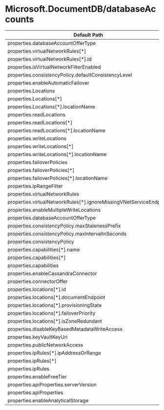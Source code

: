 # Microsoft.DocumentDB/databaseAccounts

| Default Path | Alias |
|---|---|
| properties.databaseAccountOfferType | Microsoft.DocumentDB/databaseAccounts/sku.name |
| properties.virtualNetworkRules[*] | Microsoft.DocumentDB/databaseAccounts/virtualNetworkRules[*] |
| properties.virtualNetworkRules[*].id | Microsoft.DocumentDB/databaseAccounts/virtualNetworkRules[*].id |
| properties.isVirtualNetworkFilterEnabled | Microsoft.DocumentDB/databaseAccounts/isVirtualNetworkFilterEnabled |
| properties.consistencyPolicy.defaultConsistencyLevel | Microsoft.DocumentDB/databaseAccounts/consistencyPolicy.defaultConsistencyLevel |
| properties.enableAutomaticFailover | Microsoft.DocumentDB/databaseAccounts/enableAutomaticFailover |
| properties.Locations | Microsoft.DocumentDB/databaseAccounts/Locations |
| properties.Locations[*] | Microsoft.DocumentDB/databaseAccounts/Locations[*] |
| properties.Locations[*].locationName | Microsoft.DocumentDB/databaseAccounts/Locations[*].locationName |
| properties.readLocations | Microsoft.DocumentDB/databaseAccounts/readLocations |
| properties.readLocations[*] | Microsoft.DocumentDB/databaseAccounts/readLocations[*] |
| properties.readLocations[*].locationName | Microsoft.DocumentDB/databaseAccounts/readLocations[*].locationName |
| properties.writeLocations | Microsoft.DocumentDB/databaseAccounts/writeLocations |
| properties.writeLocations[*] | Microsoft.DocumentDB/databaseAccounts/writeLocations[*] |
| properties.writeLocations[*].locationName | Microsoft.DocumentDB/databaseAccounts/writeLocations[*].locationName |
| properties.failoverPolicies | Microsoft.DocumentDB/databaseAccounts/failoverPolicies |
| properties.failoverPolicies[*] | Microsoft.DocumentDB/databaseAccounts/failoverPolicies[*] |
| properties.failoverPolicies[*].locationName | Microsoft.DocumentDB/databaseAccounts/failoverPolicies[*].locationName |
| properties.ipRangeFilter | Microsoft.DocumentDB/databaseAccounts/ipRangeFilter |
| properties.virtualNetworkRules | Microsoft.DocumentDB/databaseAccounts/virtualNetworkRules |
| properties.virtualNetworkRules[*].ignoreMissingVNetServiceEndpoint | Microsoft.DocumentDB/databaseAccounts/virtualNetworkRules[*].ignoreMissingVNetServiceEndpoint |
| properties.enableMultipleWriteLocations | Microsoft.DocumentDB/databaseAccounts/enableMultipleWriteLocations |
| properties.databaseAccountOfferType | Microsoft.DocumentDB/databaseAccounts/databaseAccountOfferType |
| properties.consistencyPolicy.maxStalenessPrefix | Microsoft.DocumentDB/databaseAccounts/consistencyPolicy.maxStalenessPrefix |
| properties.consistencyPolicy.maxIntervalInSeconds | Microsoft.DocumentDB/databaseAccounts/consistencyPolicy.maxIntervalInSeconds |
| properties.consistencyPolicy | Microsoft.DocumentDB/databaseAccounts/consistencyPolicy |
| properties.capabilities[*].name | Microsoft.DocumentDB/databaseAccounts/capabilities[*].name |
| properties.capabilities[*] | Microsoft.DocumentDB/databaseAccounts/capabilities[*] |
| properties.capabilities | Microsoft.DocumentDB/databaseAccounts/capabilities |
| properties.enableCassandraConnector | Microsoft.DocumentDB/databaseAccounts/enableCassandraConnector |
| properties.connectorOffer | Microsoft.DocumentDB/databaseAccounts/connectorOffer |
| properties.locations[*].id | Microsoft.DocumentDB/databaseAccounts/locations[*].id |
| properties.locations[*].documentEndpoint | Microsoft.DocumentDB/databaseAccounts/locations[*].documentEndpoint |
| properties.locations[*].provisioningState | Microsoft.DocumentDB/databaseAccounts/locations[*].provisioningState |
| properties.locations[*].failoverPriority | Microsoft.DocumentDB/databaseAccounts/locations[*].failoverPriority |
| properties.locations[*].isZoneRedundant | Microsoft.DocumentDB/databaseAccounts/locations[*].isZoneRedundant |
| properties.disableKeyBasedMetadataWriteAccess | Microsoft.DocumentDB/databaseAccounts/disableKeyBasedMetadataWriteAccess |
| properties.keyVaultKeyUri | Microsoft.DocumentDB/databaseAccounts/keyVaultKeyUri |
| properties.publicNetworkAccess | Microsoft.DocumentDB/databaseAccounts/publicNetworkAccess |
| properties.ipRules[*].ipAddressOrRange | Microsoft.DocumentDB/databaseAccounts/ipRules[*].ipAddressOrRange |
| properties.ipRules[*] | Microsoft.DocumentDB/databaseAccounts/ipRules[*] |
| properties.ipRules | Microsoft.DocumentDB/databaseAccounts/ipRules |
| properties.enableFreeTier | Microsoft.DocumentDB/databaseAccounts/enableFreeTier |
| properties.apiProperties.serverVersion | Microsoft.DocumentDB/databaseAccounts/apiProperties.serverVersion |
| properties.apiProperties | Microsoft.DocumentDB/databaseAccounts/apiProperties |
| properties.enableAnalyticalStorage | Microsoft.DocumentDB/databaseAccounts/enableAnalyticalStorage |

